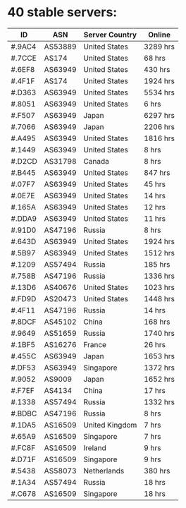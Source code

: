 # 40 stable servers:

| ID | ASN | Server Country | Online |
| ------ | ------ | ------ | ------ |
| #.9AC4 | AS53889 | United States | 3289 hrs |
| #.7CCE | AS174 | United States | 68 hrs |
| #.6EF8 | AS63949 | United States | 430 hrs |
| #.4F1F | AS174 | United States | 1924 hrs |
| #.D363 | AS63949 | United States | 5534 hrs |
| #.8051 | AS63949 | United States | 6 hrs |
| #.F507 | AS63949 | Japan | 6297 hrs |
| #.7066 | AS63949 | Japan | 2206 hrs |
| #.A495 | AS63949 | United States | 1816 hrs |
| #.1449 | AS63949 | United States | 8 hrs |
| #.D2CD | AS31798 | Canada | 8 hrs |
| #.B445 | AS63949 | United States | 847 hrs |
| #.07F7 | AS63949 | United States | 45 hrs |
| #.0E7E | AS63949 | United States | 14 hrs |
| #.165A | AS63949 | United States | 12 hrs |
| #.DDA9 | AS63949 | United States | 11 hrs |
| #.91D0 | AS47196 | Russia | 8 hrs |
| #.643D | AS63949 | United States | 1924 hrs |
| #.5B97 | AS63949 | United States | 1512 hrs |
| #.1209 | AS57494 | Russia | 185 hrs |
| #.758B | AS47196 | Russia | 1336 hrs |
| #.13D6 | AS40676 | United States | 1023 hrs |
| #.FD9D | AS20473 | United States | 1448 hrs |
| #.4F11 | AS47196 | Russia | 14 hrs |
| #.8DCF | AS45102 | China | 168 hrs |
| #.9649 | AS51659 | Russia | 1740 hrs |
| #.1BF5 | AS16276 | France | 26 hrs |
| #.455C | AS63949 | Japan | 1653 hrs |
| #.DF53 | AS63949 | Singapore | 1372 hrs |
| #.9052 | AS9009 | Japan | 1652 hrs |
| #.F7EF | AS4134 | China | 17 hrs |
| #.1338 | AS57494 | Russia | 1332 hrs |
| #.BDBC | AS47196 | Russia | 8 hrs |
| #.1DA5 | AS16509 | United Kingdom | 7 hrs |
| #.65A9 | AS16509 | Singapore | 7 hrs |
| #.FC8F | AS16509 | Ireland | 9 hrs |
| #.D71F | AS16509 | Singapore | 9 hrs |
| #.5438 | AS58073 | Netherlands | 380 hrs |
| #.1A34 | AS57494 | Russia | 18 hrs |
| #.C678 | AS16509 | Singapore | 18 hrs |

